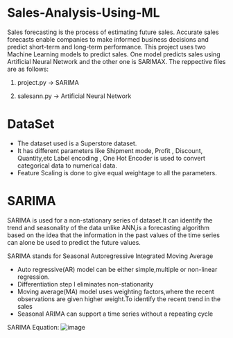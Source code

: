 # Sales-Analysis-Using-ML

Sales forecasting is the process of estimating future sales. Accurate sales forecasts enable companies to make informed business decisions and predict short-term and long-term performance. 
This project uses two Machine Learning models to predict sales. One model predicts sales using Artificial Neural Network and the other one is SARIMAX. The reppective files are as follows:
1. project.py -> SARIMA

2. salesann.py -> Artificial Neural Network

# DataSet
* The dataset used is a Superstore dataset.
* It has different parameters like Shipment mode, Profit , Discount, Quantity,etc
Label encoding , One Hot Encoder is used to convert categorical data to numerical data.
* Feature Scaling is done to give equal weightage to all the parameters.

# SARIMA
SARIMA is used for a non-stationary series of dataset.It can identify the trend and seasonality of the data unlike ANN,is a forecasting algorithm based on the idea that the information in the past values of the time series can alone be used to predict the future values.

SARIMA stands for Seasonal Autoregressive Integrated Moving Average
* Auto regressive(AR) model can be either simple,multiple or non-linear regression.
* Differentiation step I eliminates non-stationarity
* Moving average(MA) model uses weighting factors,where the recent observations are given higher weight.To identify the recent trend in the sales
* Seasonal ARIMA can support a time series without a repeating cycle  

SARIMA Equation:
![image](https://user-images.githubusercontent.com/56101205/120184816-077fce80-c22f-11eb-9d62-de63a0f3a171.png)


